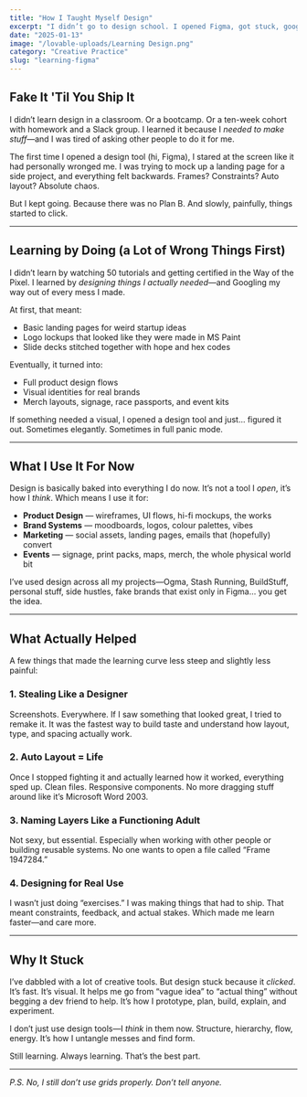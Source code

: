 ```yaml
---
title: "How I Taught Myself Design"
excerpt: "I didn’t go to design school. I opened Figma, got stuck, googled my way out, and kept going. Here’s how I learned to design interfaces, brands, and full products—on my own terms."
date: "2025-01-13"
image: "/lovable-uploads/Learning Design.png"
category: "Creative Practice"
slug: "learning-figma"
---
```


## Fake It 'Til You Ship It

I didn’t learn design in a classroom. Or a bootcamp. Or a ten-week cohort with homework and a Slack group. I learned it because I *needed to make stuff*—and I was tired of asking other people to do it for me.

The first time I opened a design tool (hi, Figma), I stared at the screen like it had personally wronged me. I was trying to mock up a landing page for a side project, and everything felt backwards. Frames? Constraints? Auto layout? Absolute chaos.

But I kept going. Because there was no Plan B. And slowly, painfully, things started to click.

---

## Learning by Doing (a Lot of Wrong Things First)

I didn’t learn by watching 50 tutorials and getting certified in the Way of the Pixel. I learned by *designing things I actually needed*—and Googling my way out of every mess I made.

At first, that meant:
- Basic landing pages for weird startup ideas  
- Logo lockups that looked like they were made in MS Paint  
- Slide decks stitched together with hope and hex codes

Eventually, it turned into:
- Full product design flows  
- Visual identities for real brands  
- Merch layouts, signage, race passports, and event kits

If something needed a visual, I opened a design tool and just... figured it out. Sometimes elegantly. Sometimes in full panic mode.

---

## What I Use It For Now

Design is basically baked into everything I do now. It’s not a tool I *open*, it’s how I *think*. Which means I use it for:

- **Product Design** — wireframes, UI flows, hi-fi mockups, the works  
- **Brand Systems** — moodboards, logos, colour palettes, vibes  
- **Marketing** — social assets, landing pages, emails that (hopefully) convert  
- **Events** — signage, print packs, maps, merch, the whole physical world bit  

I’ve used design across all my projects—Ogma, Stash Running, BuildStuff, personal stuff, side hustles, fake brands that exist only in Figma… you get the idea.

---

## What Actually Helped

A few things that made the learning curve less steep and slightly less painful:

### 1. Stealing Like a Designer  
Screenshots. Everywhere. If I saw something that looked great, I tried to remake it. It was the fastest way to build taste and understand how layout, type, and spacing actually work.

### 2. Auto Layout = Life  
Once I stopped fighting it and actually learned how it worked, everything sped up. Clean files. Responsive components. No more dragging stuff around like it’s Microsoft Word 2003.

### 3. Naming Layers Like a Functioning Adult  
Not sexy, but essential. Especially when working with other people or building reusable systems. No one wants to open a file called “Frame 1947284.”

### 4. Designing for Real Use  
I wasn’t just doing “exercises.” I was making things that had to ship. That meant constraints, feedback, and actual stakes. Which made me learn faster—and care more.

---

## Why It Stuck

I’ve dabbled with a lot of creative tools. But design stuck because it *clicked*. It’s fast. It’s visual. It helps me go from “vague idea” to “actual thing” without begging a dev friend to help. It’s how I prototype, plan, build, explain, and experiment.

I don’t just use design tools—I *think* in them now. Structure, hierarchy, flow, energy. It’s how I untangle messes and find form.

Still learning. Always learning. That’s the best part.

---

*P.S. No, I still don’t use grids properly. Don’t tell anyone.*